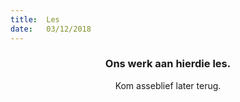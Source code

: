 ```yaml
---
title:  Les
date:   03/12/2018
---
```


### <center>Ons werk aan hierdie les.</center>
<center>Kom asseblief later terug.</center>